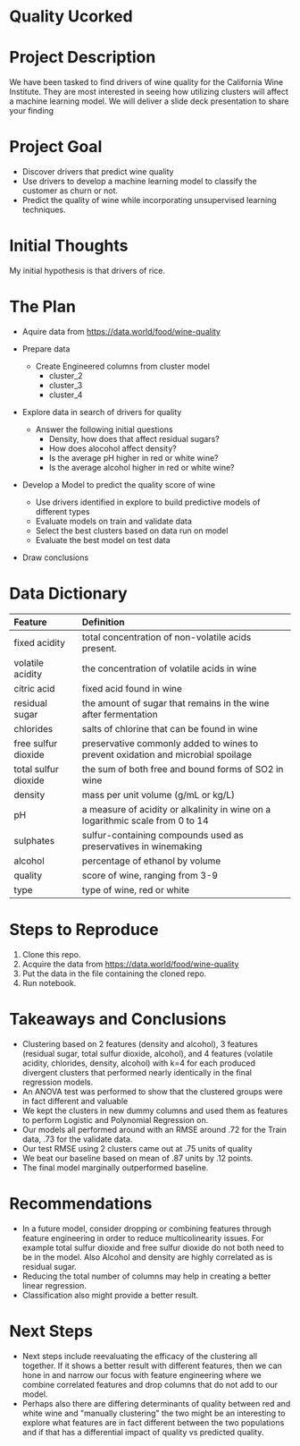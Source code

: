 # Quality Ucorked
 
# Project Description
 
We have been tasked to find drivers of wine quality for the California Wine Institute. They are most interested in seeing how utilizing clusters will affect a machine learning model. We will deliver a slide deck presentation to share your finding
 
# Project Goal
 
* Discover drivers that predict wine quality
* Use drivers to develop a machine learning model to classify the customer as churn or not. 
* Predict the quality of wine while incorporating unsupervised learning techniques.

 
# Initial Thoughts
 
My initial hypothesis is that drivers of rice.
 
# The Plan
 
* Aquire data from https://data.world/food/wine-quality
 
* Prepare data  
   * Create Engineered columns from cluster model
       * cluster_2
       * cluster_3
       * cluster_4
 
* Explore data in search of drivers for quality
   * Answer the following initial questions
       * Density, how does that affect residual sugars?
       * How does alocohol affect density?
       * Is the average pH higher in red or white wine?
       * Is the average alcohol higher in red or white wine?
      
* Develop a Model to predict the quality score of wine
   * Use drivers identified in explore to build predictive models of different types
   * Evaluate models on train and validate data
   * Select the best clusters based on data run on model
   * Evaluate the best model on test data
 
* Draw conclusions
 
# Data Dictionary

| Feature | Definition |
|:--------|:-----------|
|fixed acidity| total concentration of non-volatile acids present.|
|volatile acidity| the concentration of volatile acids in wine|
|citric acid| fixed acid found in wine|
|residual sugar| the amount of sugar that remains in the wine after fermentation|
|chlorides| salts of chlorine that can be found in wine|
|free sulfur dioxide| preservative commonly added to wines to prevent oxidation and microbial spoilage|
|total sulfur dioxide| the sum of both free and bound forms of SO2 in wine|
|density| mass per unit volume (g/mL or kg/L)|
|pH| a measure of acidity or alkalinity in wine on a logarithmic scale from 0 to 14|
|sulphates| sulfur-containing compounds used as preservatives in winemaking|
|alcohol| percentage of ethanol by volume|
|quality| score of wine, ranging from 3-9|
|type| type of wine, red or white|

# Steps to Reproduce
1) Clone this repo.
2) Acquire the data from https://data.world/food/wine-quality
3) Put the data in the file containing the cloned repo.
4) Run notebook.
 
# Takeaways and Conclusions
* Clustering based on 2 features (density and alcohol), 3 features (residual sugar, total sulfur dioxide, alcohol), and 4 features (volatile acidity, chlorides, density, alcohol) with k=4 for each produced divergent clusters that performed nearly identically in the final regression models.
* An ANOVA test was performed to show that the clustered groups were in fact different and valuable 
* We kept the clusters in new dummy columns and used them as features to perform Logistic and Polynomial Regression on.
* Our models all performed around with an RMSE around .72 for the Train data, .73 for the validate data.
* Our test RMSE using 2 clusters came out at .75 units of quality
* We beat our baseline based on mean of .87 units by .12 points.
* The final model marginally outperformed baseline.

 
# Recommendations
* In a future model, consider dropping or combining features through feature engineering in order to reduce multicolinearity issues.  For example total sulfur dioxide and free sulfur dioxide do not both need to be in the model.  Also Alcohol and density are highly correlated as is residual sugar.  
* Reducing the total number of columns may help in creating a better linear regression.
* Classification also might provide a better result.

# Next Steps
* Next steps include reevaluating the efficacy of the clustering all together.  If it shows a better result with different features, then we can hone in and narrow our focus with feature engineering where we combine correlated features and drop columns that do not add to our model.  
* Perhaps also there are differing determinants of quality between red and white wine and "manually clustering" the two might be an interesting to explore what features are in fact different between the two populations and if that has a differential impact of quality vs predicted quality.